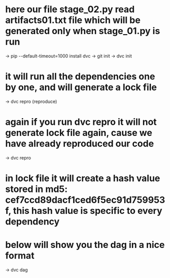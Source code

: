 # here our file stage_02.py read artifacts01.txt file which will be generated only when stage_01.py is run

-> pip --default-timeout=1000 install dvc
-> git init 
-> dvc init 
# it will run all the dependencies one by one, and will generate a lock file 
-> dvc repro (reproduce) 

# again if you run dvc repro it will not generate lock file again, cause we have already reproduced our code 
-> dvc repro 

# in lock file it will create a hash value stored in md5: cef7ccd89dacf1ced6f5ec91d759953f, this hash value is specific to every dependency 

# below will show you the dag in a nice format 
-> dvc dag